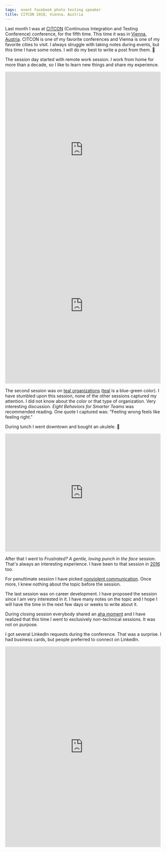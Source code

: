 ```yaml
---
tags:  event facebook photo testing speaker
title: CITCON 2018, Vienna, Austria
---
```

Last month I was at [CITCON](/citcon) (Continuous Integration and Testing Conference) conference, for the fifth time. This time it was in [Vienna, Austria](https://citconf.com/vienna2018/). CITCON is one of my favorite conferences and Vienna is one of my favorite cities to visit. I always struggle with taking notes during events, but this time I have some notes. I will do my best to write a post from them. 📝

The session day started with remote work session. I work from home for more than a decade, so I like to learn new things and share my experience.

<iframe src="https://www.facebook.com/plugins/post.php?href=https%3A%2F%2Fwww.facebook.com%2Fphoto.php%3Ffbid%3D10156350598857290%26set%3Da.10156350592632290.1073741943.735252289%26type%3D3&width=500" width="500" height="502" style="border:none;overflow:hidden" scrolling="no" frameborder="0" allowTransparency="true" allow="encrypted-media"></iframe>

<iframe src="https://www.facebook.com/plugins/post.php?href=https%3A%2F%2Fwww.facebook.com%2Fphoto.php%3Ffbid%3D10156350599587290%26set%3Da.10156350592632290.1073741943.735252289%26type%3D3&width=500" width="500" height="502" style="border:none;overflow:hidden" scrolling="no" frameborder="0" allowTransparency="true" allow="encrypted-media"></iframe>

The second session was on [teal organizations](http://www.reinventingorganizationswiki.com/Teal_Organizations) ([teal](https://en.wikipedia.org/wiki/Teal) is a blue-green color). I have stumbled upon this session, none of the other sessions captured my attention. I did not know about the color or that type of organization. Very interesting discussion. *Eight Behaviors for Smarter Teams* was recommended reading. One quote I captured was: "Feeling wrong feels like feeling right."

During lunch I went downtown and bought an ukulele. 🎸

<iframe src="https://www.facebook.com/plugins/post.php?href=https%3A%2F%2Fwww.facebook.com%2Fphoto.php%3Ffbid%3D10156350600077290%26set%3Da.10156350592632290.1073741943.735252289%26type%3D3&width=500" width="500" height="380" style="border:none;overflow:hidden" scrolling="no" frameborder="0" allowTransparency="true" allow="encrypted-media"></iframe>

After that I went to *Frustrated? A gentle, loving punch in the face* session. That's always an interesting experience. I have been to that session in [2016](/citcon-2016) too.

For penultimate session I have picked [nonviolent communication](https://en.wikipedia.org/wiki/Nonviolent_Communication). Once more, I knew nothing about the topic before the session.

The last session was on career development. I have proposed the session since I am very interested in it. I have many notes on the topic and I hope I will have the time in the next few days or weeks to write about it.

During closing session everybody shared an [aha moment](https://en.wiktionary.org/wiki/aha_moment) and I have realized that this time I went to exclusively non-technical sessions. It was not on purpose.

I got several LinkedIn requests during the conference. That was a surprise. I had business cards, but people preferred to connect on LinkedIn.

<iframe src="https://www.facebook.com/plugins/post.php?href=https%3A%2F%2Fwww.facebook.com%2Fmedia%2Fset%2F%3Fset%3Da.10156350592632290.1073741943.735252289%26type%3D3&width=500" width="500" height="646" style="border:none;overflow:hidden" scrolling="no" frameborder="0" allowTransparency="true"></iframe>
